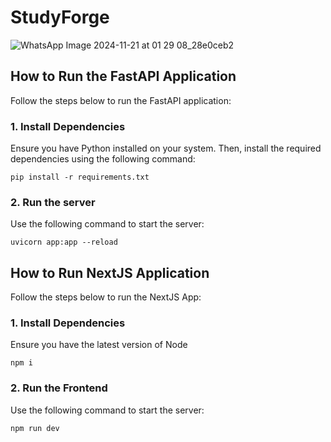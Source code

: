 # StudyForge

![WhatsApp Image 2024-11-21 at 01 29 08_28e0ceb2](https://github.com/user-attachments/assets/c2c4a46a-d3e6-41ec-bde9-576a142d51ee)

## How to Run the FastAPI Application

Follow the steps below to run the FastAPI application:

### 1. Install Dependencies
Ensure you have Python installed on your system. Then, install the required dependencies using the following command:
```
pip install -r requirements.txt
```
### 2. Run the server
Use the following command to start the server:
```
uvicorn app:app --reload
```
## How to Run NextJS Application

Follow the steps below to run the NextJS App:

### 1. Install Dependencies
Ensure you have the latest version of Node
```
npm i
```
### 2. Run the Frontend
Use the following command to start the server:
```
npm run dev
```
